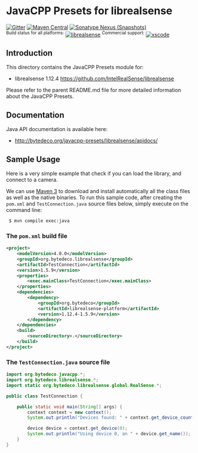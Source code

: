 JavaCPP Presets for librealsense
================================

[![Gitter](https://badges.gitter.im/bytedeco/javacpp.svg)](https://gitter.im/bytedeco/javacpp) [![Maven Central](https://maven-badges.herokuapp.com/maven-central/org.bytedeco/librealsense/badge.svg)](https://maven-badges.herokuapp.com/maven-central/org.bytedeco/librealsense) [![Sonatype Nexus (Snapshots)](https://img.shields.io/nexus/s/https/oss.sonatype.org/org.bytedeco/librealsense.svg)](http://bytedeco.org/builds/)  
<sup>Build status for all platforms:</sup> [![librealsense](https://github.com/bytedeco/javacpp-presets/workflows/librealsense/badge.svg)](https://github.com/bytedeco/javacpp-presets/actions?query=workflow%3Alibrealsense)  <sup>Commercial support:</sup> [![xscode](https://img.shields.io/badge/Available%20on-xs%3Acode-blue?style=?style=plastic&logo=appveyor&logo=data:image/png;base64,iVBORw0KGgoAAAANSUhEUgAAAEAAAABACAMAAACdt4HsAAAAGXRFWHRTb2Z0d2FyZQBBZG9iZSBJbWFnZVJlYWR5ccllPAAAAAZQTFRF////////VXz1bAAAAAJ0Uk5T/wDltzBKAAAAlUlEQVR42uzXSwqAMAwE0Mn9L+3Ggtgkk35QwcnSJo9S+yGwM9DCooCbgn4YrJ4CIPUcQF7/XSBbx2TEz4sAZ2q1RAECBAiYBlCtvwN+KiYAlG7UDGj59MViT9hOwEqAhYCtAsUZvL6I6W8c2wcbd+LIWSCHSTeSAAECngN4xxIDSK9f4B9t377Wd7H5Nt7/Xz8eAgwAvesLRjYYPuUAAAAASUVORK5CYII=)](https://xscode.com/bytedeco/javacpp-presets)


Introduction
------------
This directory contains the JavaCPP Presets module for:

 * librealsense 1.12.4  https://github.com/IntelRealSense/librealsense

Please refer to the parent README.md file for more detailed information about the JavaCPP Presets.


Documentation
-------------
Java API documentation is available here:

 * http://bytedeco.org/javacpp-presets/librealsense/apidocs/


Sample Usage
------------
Here is a very simple example that check if you can load the library, and connect to a camera.

We can use [Maven 3](http://maven.apache.org/) to download and install automatically all the class files as well as the native binaries. To run this sample code, after creating the `pom.xml` and `TestConnection.java` source files below, simply execute on the command line:
```bash
 $ mvn compile exec:java
```

### The `pom.xml` build file
```xml
<project>
    <modelVersion>4.0.0</modelVersion>
    <groupId>org.bytedeco.librealsense</groupId>
    <artifactId>TestConnection</artifactId>
    <version>1.5.9</version>
    <properties>
        <exec.mainClass>TestConnection</exec.mainClass>
    </properties>
    <dependencies>
        <dependency>
            <groupId>org.bytedeco</groupId>
            <artifactId>librealsense-platform</artifactId>
            <version>1.12.4-1.5.9</version>
        </dependency>
    </dependencies>
    <build>
        <sourceDirectory>.</sourceDirectory>
    </build>
</project>
```

### The `TestConnection.java` source file
```java
import org.bytedeco.javacpp.*;
import org.bytedeco.librealsense.*;
import static org.bytedeco.librealsense.global.RealSense.*;

public class TestConnection {

    public static void main(String[] args) {
        context context = new context();
        System.out.println("Devices found: " + context.get_device_count());

        device device = context.get_device(0);
        System.out.println("Using device 0, an " + device.get_name());
    }
}
```
